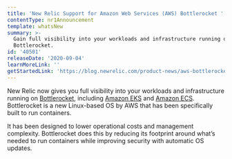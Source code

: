 ```yaml
---
title: 'New Relic Support for Amazon Web Services (AWS) Bottlerocket '
contentType: nr1Announcement
template: whatsNew
summary: >-
  Gain full visibility into your workloads and infrastructure running on AWS
  Bottlerocket.
id: '40501'
releaseDate: '2020-09-04'
learnMoreLink: ''
getStartedLink: 'https://blog.newrelic.com/product-news/aws-bottlerocket/'
---
```


New Relic now gives you full visibility into your workloads and infrastructure running on [Bottlerocket](https://aws.amazon.com/about-aws/whats-new/2020/08/announcing-general-availability-of-bottlerocket/), including [Amazon EKS](https://aws.amazon.com/eks/) and [Amazon ECS](https://aws.amazon.com/ecs/). Bottlerocket is a new Linux-based OS by AWS that has been specifically built to run containers.

It has been designed to lower operational costs and management complexity. Bottlerocket does this by reducing its footprint around what’s needed to run containers while improving security with automatic OS updates.
